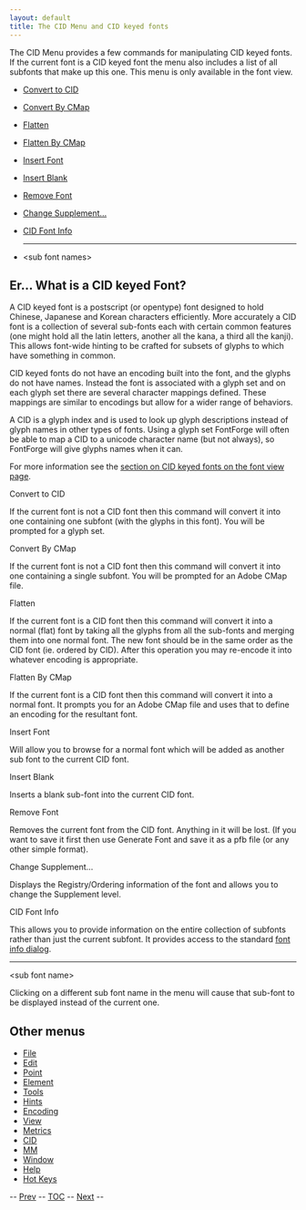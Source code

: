 ```yaml
---
layout: default
title: The CID Menu and CID keyed fonts
---
```



The CID Menu provides a few commands for manipulating CID keyed fonts.
If the current font is a CID keyed font the menu also includes a list of
all subfonts that make up this one. This menu is only available in the
font view.

-   [Convert to CID](#Convert)
-   [Convert By CMap](#ConvertCMap)
-   [Flatten](#Flatten)
-   [Flatten By CMap](#FlattenCMap)
-   [Insert Font](#Insert)
-   [Insert Blank](#Blank)
-   [Remove Font](#Remove)
-   [Change Supplement...](#ChangeSup)
-   [CID Font Info](#FontInfo)

    * * * * *

-   \<sub font names\>

Er... What is a CID keyed Font?
-------------------------------

A CID keyed font is a postscript (or opentype) font designed to hold
Chinese, Japanese and Korean characters efficiently. More accurately a
CID font is a collection of several sub-fonts each with certain common
features (one might hold all the latin letters, another all the kana, a
third all the kanji). This allows font-wide hinting to be crafted for
subsets of glyphs to which have something in common.

CID keyed fonts do not have an encoding built into the font, and the
glyphs do not have names. Instead the font is associated with a glyph
set and on each glyph set there are several character mappings defined.
These mappings are similar to encodings but allow for a wider range of
behaviors.

A CID is a glyph index and is used to look up glyph descriptions instead
of glyph names in other types of fonts. Using a glyph set FontForge will
often be able to map a CID to a unicode character name (but not always),
so FontForge will give glyphs names when it can.

For more information see the [section on CID keyed fonts on the font
view page](fontview.html#CID).

Convert to CID

If the current font is not a CID font then this command will convert it
into one containing one subfont (with the glyphs in this font). You will
be prompted for a glyph set.

Convert By CMap

If the current font is not a CID font then this command will convert it
into one containing a single subfont. You will be prompted for an Adobe
CMap file.

Flatten

If the current font is a CID font then this command will convert it into
a normal (flat) font by taking all the glyphs from all the sub-fonts and
merging them into one normal font. The new font should be in the same
order as the CID font (ie. ordered by CID). After this operation you may
re-encode it into whatever encoding is appropriate.

Flatten By CMap

If the current font is a CID font then this command will convert it into
a normal font. It prompts you for an Adobe CMap file and uses that to
define an encoding for the resultant font.

Insert Font

Will allow you to browse for a normal font which will be added as
another sub font to the current CID font.

Insert Blank

Inserts a blank sub-font into the current CID font.

Remove Font

Removes the current font from the CID font. Anything in it will be lost.
(If you want to save it first then use Generate Font and save it as a
pfb file (or any other simple format).

Change Supplement...

Displays the Registry/Ordering information of the font and allows you to
change the Supplement level.

CID Font Info

This allows you to provide information on the entire collection of
subfonts rather than just the current subfont. It provides access to the
standard [font info dialog](fontinfo.html).

* * * * *

\<sub font name\>

Clicking on a different sub font name in the menu will cause that
sub-font to be displayed instead of the current one.

Other menus
-----------

-   [File](filemenu.html)
-   [Edit](editmenu.html)
-   [Point](pointmenu.html)
-   [Element](elementmenu.html)
-   [Tools](toolsmenu.html)
-   [Hints](hintsmenu.html)
-   [Encoding](encodingmenu.html)
-   [View](viewmenu.html)
-   [Metrics](metricsmenu.html)
-   [CID](cidmenu.html)
-   [MM](mmmenu.html)
-   [Window](windowmenu.html)
-   [Help](helpmenu.html)
-   [Hot Keys](HotKeys.html)

-- [Prev](metricsmenu.html) -- [TOC](overview.html) --
[Next](mmmenu.html) --


